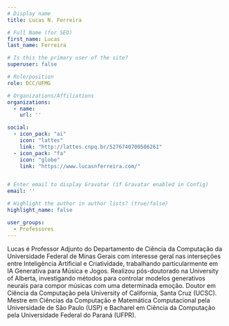 ```yaml
---
# Display name
title: Lucas N. Ferreira

# Full Name (for SEO)
first_name: Lucas
last_name: Ferreira

# Is this the primary user of the site?
superuser: false

# Role/position
role: DCC/UFMG

# Organizations/Affiliations
organizations:
  - name:
    url: ''

social:
  - icon_pack: "ai"
    icon: "lattes"
    link: "http://lattes.cnpq.br/5276740700506261"
  - icon_pack: "fa"
    icon: "globe"
    link: "https://www.lucasnferreira.com/"


# Enter email to display Gravatar (if Gravatar enabled in Config)
email: ''

# Highlight the author in author lists? (true/false)
highlight_name: false

user_groups:
  - Professores
---
```


Lucas é Professor Adjunto do Departamento de Ciência da Computação da Universidade Federal de Minas Gerais com interesse geral nas interseções entre Inteligência Artificial e Criatividade, trabalhando particularmente em IA Generativa para Música e Jogos. Realizou pós-doutorado na University of Alberta, investigando métodos para controlar modelos generativos neurais para compor músicas com uma determinada emoção. Doutor em Ciência da Computação pela University of California, Santa Cruz (UCSC). Mestre em Ciências da Computação e Matemática Computacional pela Universidade de São Paulo (USP) e Bacharel em Ciência da Computação pela Universidade Federal do Paraná (UFPR).